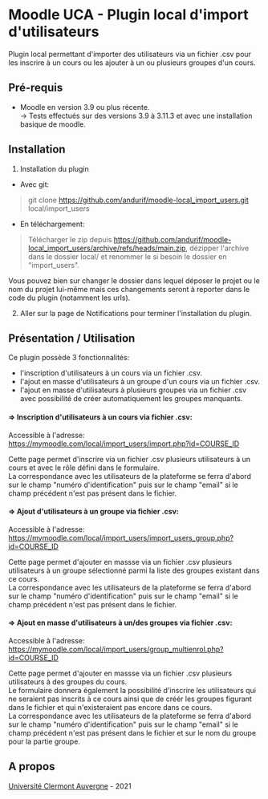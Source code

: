 Moodle UCA - Plugin local d'import d'utilisateurs
==================================
Plugin local permettant d'importer des utilisateurs via un fichier .csv pour les inscrire à un cours ou les ajouter à un ou plusieurs groupes d'un cours.

Pré-requis
------------
- Moodle en version 3.9 ou plus récente.<br/>
  -> Tests effectués sur des versions 3.9 à 3.11.3 et avec une installation basique de moodle.


Installation
------------
1. Installation du plugin

- Avec git:
> git clone https://github.com/andurif/moodle-local_import_users.git local/import_users

- En téléchargement:
> Télécharger le zip depuis <a href="https://github.com/andurif/moodle-local_import_users/archive/refs/heads/main.zip">https://github.com/andurif/moodle-local_import_users/archive/refs/heads/main.zip</a>, dézipper l'archive dans le dossier local/ et renommer le si besoin le dossier en "import_users".

Vous pouvez bien sur changer le dossier dans lequel déposer le projet ou le nom du projet lui-même mais ces changements seront à reporter dans le code du plugin (notamment les urls).

2. Aller sur la page de Notifications pour terminer l'installation du plugin.


Présentation / Utilisation
------

Ce plugin possède 3 fonctionnalités:
<ul>
<li>l'inscription d'utilisateurs à un cours via un fichier .csv.</li>
<li>l'ajout en masse d'utilisateurs à un groupe d'un cours via un fichier .csv.</li>
<li>l'ajout en masse d'utilisateurs à plusieurs groupes via un fichier .csv avec possibilité de créer automatiquement les groupes manquants.</li>
</ul>

#### => Inscription d'utilisateurs à un cours via fichier .csv:
Accessible à l'adresse: https://mymoodle.com/local/import_users/import.php?id=COURSE_ID

Cette page permet d'inscrire via un fichier .csv plusieurs utilisateurs à un cours et avec le rôle défini dans le formulaire.<br/>
La correspondance avec les utilisateurs de la plateforme se ferra d'abord sur le champ "numéro d'identification" puis sur le champ "email" si le champ précédent n'est pas présent dans le fichier.

#### => Ajout d'utilisateurs à un groupe via fichier .csv:
Accessible à l'adresse: https://mymoodle.com/local/import_users/import_users_group.php?id=COURSE_ID

Cette page permet d'ajouter en massse via un fichier .csv plusieurs utilisateurs à un groupe sélectionné parmi la liste des groupes existant dans ce cours.<br/>
La correspondance avec les utilisateurs de la plateforme se ferra d'abord sur le champ "numéro d'identification" puis sur le champ "email" si le champ précédent n'est pas présent dans le fichier.

#### => Ajout en masse d'utilisateurs à un/des groupes via fichier .csv:
Accessible à l'adresse: https://mymoodle.com/local/import_users/group_multienrol.php?id=COURSE_ID

Cette page permet d'ajouter en massse via un fichier .csv plusieurs utilisateurs à des groupes du cours.<br/>
Le formulaire donnera également la possibilité d'inscrire les utilisateurs qui ne seraient pas inscrits à ce cours ainsi que de créér les groupes figurant dans le fichier et qui n'existeraient pas encore dans ce cours.<br/>
La correspondance avec les utilisateurs de la plateforme se ferra d'abord sur le champ "numéro d'identification" puis sur le champ "email" si le champ précédent n'est pas présent dans le fichier et sur le nom du groupe pour la partie groupe.

A propos
------
<a href="https://www.uca.fr">Université Clermont Auvergne</a> - 2021
